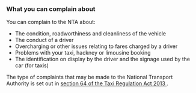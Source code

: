 ###  **What you can complain about**

You can complain to the NTA about:

  * The condition, roadworthiness and cleanliness of the vehicle 
  * The conduct of a driver 
  * Overcharging or other issues relating to fares charged by a driver 
  * Problems with your taxi, hackney or limousine booking 
  * The identification on display by the driver and the signage used by the car (for taxis) 

The type of complaints that may be made to the National Transport Authority is
set out in [ section 64 of the Taxi Regulation Act 2013
](http://www.irishstatutebook.ie/eli/2013/act/37/section/64/enacted/en/html#sec64)
.
